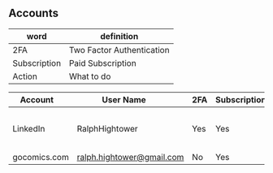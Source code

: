 ## Accounts
| **word** | **definition** |
|------|------------|
| 2FA | Two Factor Authentication |
| Subscription | Paid Subscription |
| Action | What to do |

| **Account** <image width='10%'> |   **User Name** <image width='10%'>        | **2FA** <image width='10%'>  | **Subscription** <image width='10%'> | **Action** <img width='50%'> |
|-------------|------------------------|-----------|------------------|-------------------|
| LinkedIn   | RalphHightower         | Yes      | Yes | [Memorialize Account](https://www.linkedin.com/help/linkedin/ask/TS-RDMLP?lang=en)<br>  https://www.linkedin.com/help/linkedin/ask/TS-RDMLP?lang=en<br> Instructions are provided in link provided.  |
| gocomics.com | ralph.hightower@gmail.com | No | Yes | Cancel |
